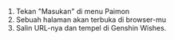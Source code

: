 1) Tekan "Masukan" di menu Paimon
2) Sebuah halaman akan terbuka di browser-mu
3) Salin URL-nya dan tempel di Genshin Wishes.
